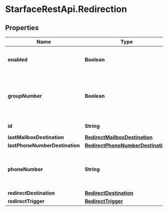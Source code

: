 # StarfaceRestApi.Redirection

## Properties
Name | Type | Description | Notes
------------ | ------------- | ------------- | -------------
**enabled** | **Boolean** | Whether this Redirection is enabled or disabled | 
**groupNumber** | **Boolean** | True if the phoneNumber of this Redirection is assigned to a group, false otherwise | [optional] 
**id** | **String** | The Id of the Redirection | 
**lastMailboxDestination** | [**RedirectMailboxDestination**](RedirectMailboxDestination.md) |  | [optional] 
**lastPhoneNumberDestination** | [**RedirectPhoneNumberDestination**](RedirectPhoneNumberDestination.md) |  | [optional] 
**phoneNumber** | **String** | The phoneNumber that will be handled by this Redirection | [optional] 
**redirectDestination** | [**RedirectDestination**](RedirectDestination.md) |  | 
**redirectTrigger** | [**RedirectTrigger**](RedirectTrigger.md) |  | 


